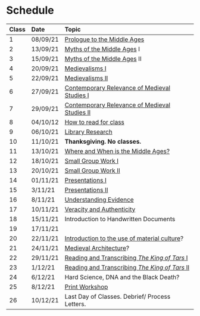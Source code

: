 # Schedule

| Class | Date | Topic |
| :--- | :--- | :--- |
| 1 | 08/09/21 | [Prologue to the Middle Ages](detailed-schedule.md#class-1-introduction) |
| 2 | 13/09/21 | [Myths of the Middle Ages](detailed-schedule.md#class-2-and-3-myths-of-the-middle-ages) I |
| 3 | 15/09/21 | [Myths of the Middle Ages](detailed-schedule.md#class-2-and-3-myths-of-the-middle-ages) II |
| 4 | 20/09/21 | [Medievalisms I](detailed-schedule.md#class-4-what-are-medievalisms) |
| 5 | 22/09/21 | [Medievalisms II](detailed-schedule.md#class-5-how-is-medieval-studies-a-medievalism) |
| 6 | 27/09/21 | [Contemporary Relevance of Medieval Studies I](detailed-schedule.md#class-6-and-7-september-27th-and-29th-contemporary-relevence-of-medieval-studies) |
| 7 | 29/09/21 | [Contemporary Relevance of Medieval Studies II](detailed-schedule.md#class-6-and-7-september-27th-and-29th-contemporary-relevence-of-medieval-studies) |
| 8 | 04/10/12 | [How to read for class](detailed-schedule.md#class-8-october-4th-how-to-read-for-class) |
| 9 | 06/10/21 | [Library Research](detailed-schedule.md#class-9-october-6th-library-research-skills) |
| 10 | 11/10/21 | **Thanksgiving. No classes.**  |
| 11 | 13/10/21 | [Where and When is the Middle Ages?](detailed-schedule.md#class-11-october-13th-when-and-where-is-the-middle-ages) |
| 12 | 18/10/21 | [Small Group Work I](detailed-schedule.md#class-12-and-13-october-18th-and-20th-small-group-work) |
| 13 | 20/10/21 | [Small Group Work II](detailed-schedule.md#class-12-and-13-october-18th-and-20th-small-group-work) |
| 14 | 01/11/21 | [Presentations I](detailed-schedule.md#class-14-and-15-november-1st-and-3rd-presentations) |
| 15 | 3/11/21 | [Presentations II](detailed-schedule.md#class-14-and-15-november-1st-and-3rd-presentations) |
| 16 | 8/11/21 | [Understanding Evidence](detailed-schedule.md#class-16-understanding-evidence) |
| 17 | 10/11/21 | [Veracity and Authenticity](detailed-schedule.md#class-17) |
| 18 | 15/11/21 | Introduction to Handwritten Documents |
| 19 | 17/11/21 |  |
| 20 | 22/11/21 | [Introduction to the use of material culture](detailed-schedule.md#class-21)? |
| 21 | 24/11/21 | [Medieval Architecture](detailed-schedule.md#class-21)? |
| 22 | 29/11/21 | [Reading and Transcribing _The King of Tars_ I](detailed-schedule.md#class-21) |
| 23 | 1/12/21 | [Reading and Transcribing _The King of Tars_ II](detailed-schedule.md#class-23) |
| 24 | 6/12/21 | Hard Science, DNA and the Black Death? |
| 25 | 8/12/21 | [Print Workshop](detailed-schedule.md#class-25) |
| 26 | 10/12/21 | Last Day of Classes. Debrief/ Process Letters.  |

